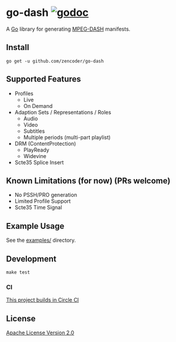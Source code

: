 # go-dash [![godoc](https://godoc.org/github.com/zencoder/go-dash/mpd?status.svg)](http://godoc.org/github.com/zencoder/go-dash/mpd)

A [Go](https://golang.org) library for generating [MPEG-DASH](https://en.wikipedia.org/wiki/Dynamic_Adaptive_Streaming_over_HTTP) manifests.

## Install

```
go get -u github.com/zencoder/go-dash
```

## Supported Features

* Profiles
  * Live
  * On Demand
* Adaption Sets / Representations / Roles
  * Audio
  * Video
  * Subtitles
  * Multiple periods (multi-part playlist)
* DRM (ContentProtection)
  * PlayReady
  * Widevine
* Scte35 Splice Insert

## Known Limitations (for now) (PRs welcome)

* No PSSH/PRO generation
* Limited Profile Support
* Scte35 Time Signal

## Example Usage

See the [examples/](https://github.com/zencoder/go-dash/tree/master/examples) directory.

## Development

```
make test
```

### CI

[This project builds in Circle CI](https://circleci.com/gh/zencoder/go-dash/)

## License

[Apache License Version 2.0](LICENSE)
